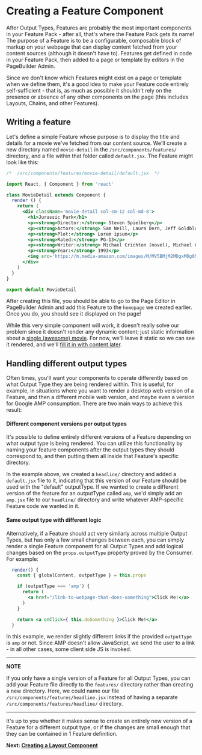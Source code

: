 # Creating a Feature Component

After Output Types, Features are probably the most important components in your Feature Pack - after all, that's where the Feature Pack gets its name! The purpose of a Feature is to be a configurable, composable block of markup on your webpage that can display content fetched from your content sources (although it doesn't have to). Features get defined in code in your Feature Pack, then added to a page or template by editors in the PageBuilder Admin.

Since we don't know which Features might exist on a page or template when we define them, it's a good idea to make your Feature code entirely self-sufficient - that is, as much as possible it shouldn't rely on the presence or absence of any other components on the page (this includes Layouts, Chains, and other Features).

## Writing a feature

Let's define a simple Feature whose purpose is to display the title and details for a movie we've fetched from our content source. We'll create a new directory named `movie-detail` in the `/src/components/features/` directory, and a file within that folder called `default.jsx`. The Feature might look like this:

```jsx
/*  /src/components/features/movie-detail/default.jsx  */

import React, { Component } from 'react'

class MovieDetail extends Component {
  render () {
    return (
      <div className='movie-detail col-sm-12 col-md-8'>
        <h1>Jurassic Park</h1>
        <p><strong>Director:</strong> Steven Spielberg</p>
        <p><strong>Actors:</strong> Sam Neill, Laura Dern, Jeff Goldblum, Richard Attenborough</p>
        <p><strong>Plot:</strong> Lorem ipsum</p>
        <p><strong>Rated:</strong> PG-13</p>
        <p><strong>Writer:</strong> Michael Crichton (novel), Michael Crichton (screenplay), David Koepp (screenplay)</p>
        <p><strong>Year:</strong> 1993</p>
        <img src='https://m.media-amazon.com/images/M/MV5BMjM2MDgxMDg0Nl5BMl5BanBnXkFtZTgwNTM2OTM5NDE@._V1_SX300.jpg' alt={`Poster for Jurassic Park`} />
      </div>
    )
  }
}

export default MovieDetail
```

After creating this file, you should be able to go to the Page Editor in PageBuilder Admin and add this Feature to the `homepage` we created earlier. Once you do, you should see it displayed on the page!

While this very simple component will work, it doesn't really solve our problem since it doesn't render any dynamic content; just static information about a [single (awesome) movie](https://www.imdb.com/title/tt0107290/). For now, we'll leave it static so we can see it rendered, and we'll [fill it in with content later](./using-consumer-function.md).

## Handling different output types

Often times, you'll want your components to operate differently based on what Output Type they are being rendered within. This is useful, for example, in situations where you want to render a desktop web version of a Feature, and then a different mobile web version, and maybe even a version for Google AMP consumption. There are two main ways to achieve this result:

#### Different component versions per output types

It's possible to define entirely different versions of a Feature depending on what output type is being rendered.  You can utilize this functionality by naming your feature components after the output types they should correspond to, and then putting them all inside that Feature's specific directory.

In the example above, we created a `headline/` directory and added a `default.jsx` file to it, indicating that this version of our Feature should be used with the "default" outputType. If we wanted to create a different version of the feature for an outputType called `amp`, we'd simply add an `amp.jsx` file to our `headline/` directory and write whatever AMP-specific Feature code we wanted in it.

<!-- TODO: falling back to different output types when spec is finished -->

#### Same output type with different logic

Alternatively, if a Feature should act very similarly across multiple Output Types, but has only a few small changes between each, you can simply render a single Feature component for all Output Types and add logical changes based on the `props.outputType` property proved by the Consumer. For example:

```jsx
  render() {
    const { globalContent, outputType } = this.props

    if (outputType === 'amp') {
      return (
        <a href="/link-to-webpage-that-does-something">Click Me!</a>
      )
    }

    return <a onClick={ this.doSomething }>Click Me!</a>
  }
```

In this example, we render slightly different links if the provided `outputType` is `amp` or not. Since AMP doesn't allow JavaScript, we send the user to a link - in all other cases, some client side JS is invoked.

---

**NOTE**

If you only have a single version of a Feature for all Output Types, you can add your Feature file directly to the `features/` directory rather than creating a new directory. Here, we could name our file `/src/components/features/headline.jsx` instead of having a separate `/src/components/features/headline/` directory.

---

It's up to you whether it makes sense to create an entirely new version of a Feature for a different output type, or if the changes are small enough that they can be contained in 1 Feature definition.

**Next: [Creating a Layout Component](./creating-layout-component.md)**
